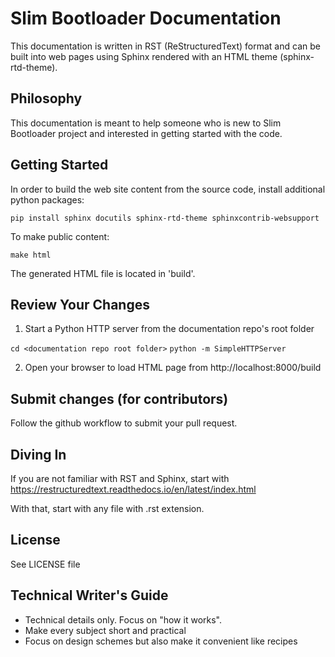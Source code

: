 # Slim Bootloader Documentation

This documentation is written in RST (ReStructuredText) format and can be built into web pages using Sphinx rendered with an HTML theme (sphinx-rtd-theme).

## Philosophy

This documentation is meant to help someone who is new to Slim Bootloader project and interested in getting started with the code.


## Getting Started

In order to build the web site content from the source code, install additional python packages:

`pip install sphinx docutils sphinx-rtd-theme sphinxcontrib-websupport`

To make public content:

`make html`

The generated HTML file is located in 'build'.


## Review Your Changes

1. Start a Python HTTP server from the documentation repo's root folder

`cd <documentation repo root folder>`
`python -m SimpleHTTPServer`

2. Open your browser to load HTML page from http://localhost:8000/build


## Submit changes (for contributors)

Follow the github workflow to submit your pull request.


## Diving In

If you are not familiar with RST and Sphinx, start with https://restructuredtext.readthedocs.io/en/latest/index.html

With that, start with any file with .rst extension.


## License

See LICENSE file


## Technical Writer's Guide

* Technical details only.  Focus on "how it works".
* Make every subject short and practical
* Focus on design schemes but also make it convenient like recipes
